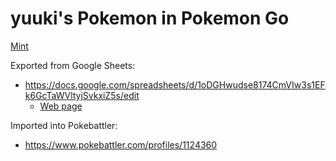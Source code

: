 # yuuki's Pokemon in Pokemon Go

[Mint](https://min.togetter.com/QlBNRl7)

Exported from Google Sheets:

* https://docs.google.com/spreadsheets/d/1oDGHwudse8174CmVIw3s1EFk6GcTaWVltyjSvkxiZ5s/edit
    * [Web page](https://docs.google.com/spreadsheets/d/e/2PACX-1vS--2srW-URGq9_aaCTjeIIQ0fZpqDCza45tpytC3P8J1TgShCqNCjKDgthrbx1kY4TemvkSpixuejW/pubhtml)

Imported into Pokebattler:

* https://www.pokebattler.com/profiles/1124360
